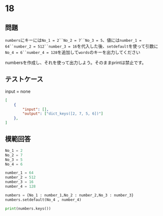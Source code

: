 # 18
## 問題

`numbers`にキーには`No_1 = 2``No_2 = 7``No_3 = 5`、値には`number_1 = 64``number_2 = 512``number_3 = 16`を代入した後、`setdefault`を使って引数に`No_4 = 6``number_4 = 128`を追加して`words`のキーを出力してください

numbersを作成し、それを使って出力しよう。そのままprintは禁止です。
## テストケース
input = none
```json
[
	{
		"input": [],
		"output": ["dict_keys([2, 7, 5, 6])"]
  	},
]
```

## 模範回答
```python
No_1 = 2
No_2 = 7
No_3 = 5
No_4 = 6

number_1 = 64
number_2 = 512
number_3 = 16
number_4 = 128

numbers = {No_1 : number_1,No_2 : number_2,No_3 : number_3}
numbers.setdefault(No_4 , number_4)

print(numbers.keys())
```